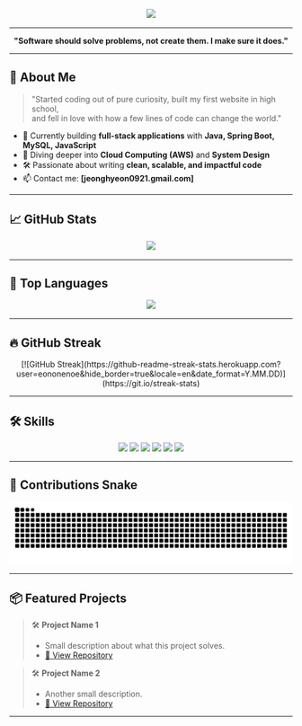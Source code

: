 <p align="center">
  <img src="https://capsule-render.vercel.app/api?type=waving&color=gradient&height=200&section=header&text=Hi,%20I'm%20eononenoe!&fontSize=50&fontAlignY=40&desc=Crafting%20Solutions%20with%20Passion%20and%20Precision&descAlignY=60&descAlign=62"/>
</p>

---

<p align="center">
  <b>"Software should solve problems, not create them. I make sure it does."</b>
</p>

---

## 🚀 About Me

> "Started coding out of pure curiosity, built my first website in high school,  
> and fell in love with how a few lines of code can change the world."

- 🔭 Currently building **full-stack applications** with **Java, Spring Boot, MySQL, JavaScript**
- 🌱 Diving deeper into **Cloud Computing (AWS)** and **System Design**
- 🛠️ Passionate about writing **clean, scalable, and impactful code**
- 📫 Contact me: **[jeonghyeon0921.gmail.com]**

---

## 📈 GitHub Stats

<p align="center">
  <img src="https://github-readme-stats.vercel.app/api?username=eononenoe&show_icons=true&theme=graywhite&count_private=true&hide=stars" width="45%"/>
</p>

---

## 📡 Top Languages

<p align="center">
  <img src="https://github-readme-stats.vercel.app/api/top-langs/?username=eononenoe&layout=compact&theme=graywhite" width="45%"/>
</p>

---

## 🔥 GitHub Streak

<p align="center">
  [![GitHub Streak](https://github-readme-streak-stats.herokuapp.com?user=eononenoe&hide_border=true&locale=en&date_format=Y.MM.DD)](https://git.io/streak-stats)
</p>

---

## 🛠️ Skills

<p align="center">
  <img src="https://img.shields.io/badge/Java-007396?style=for-the-badge&logo=Java&logoColor=white"/>
  <img src="https://img.shields.io/badge/MySQL-4479A1?style=for-the-badge&logo=MySQL&logoColor=white"/>
  <img src="https://img.shields.io/badge/HTML5-E34F26?style=for-the-badge&logo=html5&logoColor=white"/>
  <img src="https://img.shields.io/badge/CSS3-1572B6?style=for-the-badge&logo=css3&logoColor=white"/>
  <img src="https://img.shields.io/badge/JavaScript-F7DF1E?style=for-the-badge&logo=javascript&logoColor=black"/>
  <img src="https://img.shields.io/badge/Python-3776AB?style=for-the-badge&logo=python&logoColor=white"/>
</p>

---

## 🐍 Contributions Snake

<p align="center">
  <img src="https://github.com/eononenoe/eononenoe/blob/output/github-contribution-grid-snake.svg"/>
</p>

---

## 📦 Featured Projects

> 🛠️ **Project Name 1**  
> - Small description about what this project solves.
> - [🔗 View Repository](https://github.com/your-repo-link)

> 🛠️ **Project Name 2**  
> - Another small description.
> - [🔗 View Repository](https://github.com/your-repo-link)

---
